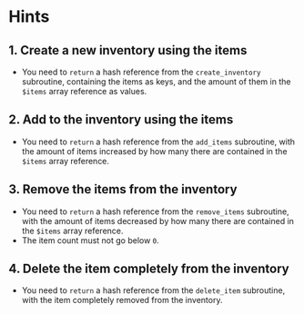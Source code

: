# Hints

## 1. Create a new inventory using the items

- You need to `return` a hash reference from the `create_inventory` subroutine, containing the items as keys, and the amount of them in the `$items` array reference as values.

## 2. Add to the inventory using the items

- You need to `return` a hash reference from the `add_items` subroutine, with the amount of items increased by how many there are contained in the `$items` array reference.

## 3. Remove the items from the inventory

- You need to `return` a hash reference from the `remove_items` subroutine, with the amount of items decreased by how many there are contained in the `$items` array reference.
- The item count must not go below `0`.

## 4. Delete the item completely from the inventory

- You need to `return` a hash reference from the `delete_item` subroutine, with the item completely removed from the inventory.